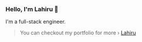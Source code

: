 
### Hello, I'm **Lahiru** 👋

I'm a full-stack engineer. 

> You can checkout my portfolio for more › [Lahiru](https://lahiruu.pages.dev/)